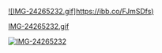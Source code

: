> 


[![IMG-24265232.gif]https://ibb.co/FJmSDfs)](https://postimg.cc/1g18408m)


[IMG-24265232.gif](https://ibb.co/FJmSDfs)


<a href='https://ibb.co/FJmSDfs' target='_blank'><img src='https://ibb.co/FJmSDfs.gif' border='0' alt='IMG-24265232'/></a>



